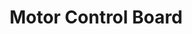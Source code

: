 ---
layout: default
img: MoveControl.png
alt: image-alt
project-date: Spring 2021
category: PCB Design
title: Motor Control Board
objective: To create a board to control up to 3 different DC motors with encoder feedback for use in a my universities entry in the NASA Mars Ice Challenge.
details: The board utilized the DRV8701 motor gate driver and an STM32 Microcontroller. Each motor driver uses 4 external mosfets for to create an H-Bridge circuit to allow for full speed control in both directions. Since these drivers would experience high torque loads, it needed to be able to handle high current, which is why the flexibility of a gate driver was desired. 
results: The board performed nominally in the final drill system and the team won second place in the competition overall.
---